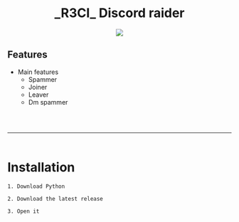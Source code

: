 <h1 align="center">
  _R3CI_ Discord raider
</h1>

<div align="center">
     <img  src="https://media.tenor.com/-LlG5WSoK74AAAAj/monkey.gif">
</div>

## Features
- Main features
  - Spammer
  - Joiner
  - Leaver
  - Dm spammer
 
<hr  style="border-radius: 2%; margin-top: 60px; margin-bottom: 60px;"  noshade=""  size="20"  width="100%">
  
# Installation

```
1. Download Python
```

```
2. Download the latest release
```

```
3. Open it 
```
